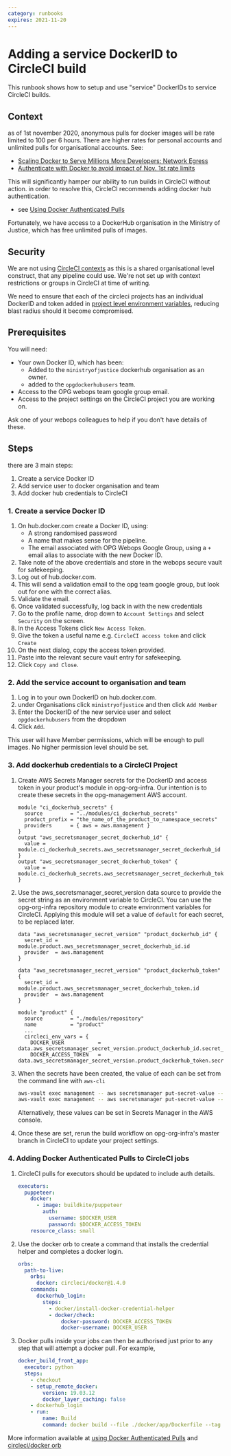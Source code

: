 ```yaml
---
category: runbooks
expires: 2021-11-20
---
```


# Adding a service DockerID to CircleCI build

This runbook shows how to setup and use "service" DockerIDs to service CircleCI builds.

## Context

as of 1st november 2020, anonymous pulls for docker images will be rate limited to 100 per 6 hours. There are higher rates for personal accounts and unlimited pulls for organisational accounts. See:

- [Scaling Docker to Serve Millions More Developers: Network Egress](https://www.docker.com/blog/scaling-docker-to-serve-millions-more-developers-network-egress/)
- [Authenticate with Docker to avoid impact of Nov. 1st rate limits](https://discuss.circleci.com/t/authenticate-with-docker-to-avoid-impact-of-nov-1st-rate-limits/37567)

This will significantly hamper our ability to run builds in CircleCI without action. in order to resolve this, CircleCI recommends adding docker hub authentication.

- see [Using Docker Authenticated Pulls](https://circleci.com/docs/2.0/private-images/)

Fortunately, we have access to a DockerHub organisation in the Ministry of Justice, which has free unlimited pulls of images.

## Security

We are not using [CircleCI contexts](https://circleci.com/docs/2.0/contexts/) as this is a shared organisational level construct, that any pipeline could use.
We're not set up with context restrictions or groups in CircleCI at time of writing.

We need to ensure that each of the circleci projects has an individual DockerID and token added in [project level environment variables](https://circleci.com/docs/2.0/env-vars/#setting-an-environment-variable-in-a-project), reducing blast radius should it become compromised.

## Prerequisites

You will need:

- Your own Docker ID, which has been:
  - Added to the `ministryofjustice` dockerhub organisation as an owner.
  - added to the `opgdockerhubusers` team.
- Access to the OPG webops team google group email.
- Access to the project settings on the CircleCI project you are working on.

Ask one of your webops colleagues to help if you don't have details of these.

## Steps

there are 3 main steps:

1. Create a service Docker ID
2. Add service user to docker organisation and team
3. Add docker hub credentials to CircleCI

### 1. Create a service Docker ID

1. On hub.docker.com create a Docker ID, using:
   - A strong randomised password
   - A name that makes sense for the pipeline.
   - The email associated with OPG Webops Google Group, using a `+` email alias to associate with the new Docker ID.
2. Take note of the above credentials and store in the webops secure vault for safekeeping.
3. Log out of hub.docker.com.
4. This will send a validation email to the opg team google group, but look out for one with the correct alias.
5. Validate the email.
6. Once validated successfully, log back in with the new credentials
7. Go to the profile name, drop down to `Account Settings` and select `Security` on the screen.
8. In the Access Tokens click `New Access Token`.
9. Give the token a useful name e.g. `CircleCI access token` and click `Create`
10. On the next dialog, copy the access token provided.
11. Paste into the relevant secure vault entry for safekeeping.
12. Click `Copy and Close`.

### 2. Add the service account to organisation and team

1. Log in to your own DockerID on hub.docker.com.
2. under Organisations click `ministryofjustice` and then click `Add Member`
3. Enter the DockerID of the new service user and select `opgdockerhubusers` from the dropdown
4. Click `Add`.

This user will have Member permissions, which will be enough to pull images. No higher permission level should be set.

### 3. Add dockerhub credentials to a CircleCI Project

1. Create AWS Secrets Manager secrets for the DockerID and access token in your product's module in opg-org-infra. Our intention is to create these secrets in the opg-management AWS account.

    ```hcl
    module "ci_dockerhub_secrets" {
      source         = "../modules/ci_dockerhub_secrets"
      product_prefix = "the_name_of_the_product_to_namespace_secrets"
      providers      = { aws = aws.management }
    }
    output "aws_secretsmanager_secret_dockerhub_id" {
      value = module.ci_dockerhub_secrets.aws_secretsmanager_secret_dockerhub_id
    }
    output "aws_secretsmanager_secret_dockerhub_token" {
      value = module.ci_dockerhub_secrets.aws_secretsmanager_secret_dockerhub_token
    }
    ```

2. Use the aws_secretsmanager_secret_version data source to provide the secret string as an environment variable to CircleCI. You can use the opg-org-infra repository module to create environment variables for CircleCI. Applying this module will set a value of `default` for each secret, to be replaced later.

    ```hcl
    data "aws_secretsmanager_secret_version" "product_dockerhub_id" {
      secret_id = module.product.aws_secretsmanager_secret_dockerhub_id.id
      provider  = aws.management
    }

    data "aws_secretsmanager_secret_version" "product_dockerhub_token" {
      secret_id = module.product.aws_secretsmanager_secret_dockerhub_token.id
      provider  = aws.management
    }

    module "product" {
      source         = "./modules/repository"
      name           = "product"
      ...
      circleci_env_vars = {
        DOCKER_USER           = data.aws_secretsmanager_secret_version.product_dockerhub_id.secret_string
        DOCKER_ACCESS_TOKEN   = data.aws_secretsmanager_secret_version.product_dockerhub_token.secret_string
    ```

3. When the secrets have been created, the value of each can be set from the command line with `aws-cli`

    ```bash
    aws-vault exec management -- aws secretsmanager put-secret-value --secret-id product_prefix-dockerhub_id --secret-string 'somesecretstringvalue'
    aws-vault exec management -- aws secretsmanager put-secret-value --secret-id product_prefix-dockerhub_token --secret-string 'somesecretstringvalue'
    ```

    Alternatively, these values can be set in Secrets Manager in the AWS console.

4. Once these are set, rerun the build workflow on opg-org-infra's master branch in CircleCI to update your project settings.

### 4. Adding Docker Authenticated Pulls to CircleCI jobs

1. CircleCI pulls for executors should be updated to include auth details.

    ```yaml
    executors:
      puppeteer:
        docker:
          - image: buildkite/puppeteer
            auth:
              username: $DOCKER_USER
              password: $DOCKER_ACCESS_TOKEN
        resource_class: small
    ```

2. Use the docker orb to create a command that installs the credential helper and completes a docker login.

    ```yaml
    orbs:
      path-to-live:
        orbs:
          docker: circleci/docker@1.4.0
        commands:
          dockerhub_login:
            steps:
              - docker/install-docker-credential-helper
              - docker/check:
                  docker-password: DOCKER_ACCESS_TOKEN
                  docker-username: DOCKER_USER
    ```

3. Docker pulls inside your jobs can then be authorised just prior to any step that will attempt a docker pull. For example,

    ```yaml
    docker_build_front_app:
      executor: python
      steps:
        - checkout
        - setup_remote_docker:
            version: 19.03.12
            docker_layer_caching: false
        - dockerhub_login
        - run:
            name: Build
            command: docker build --file ./docker/app/Dockerfile --tag front-app:latest .
    ```

More information available at [using Docker Authenticated Pulls](https://circleci.com/docs/2.0/private-images/) and [circleci/docker orb](https://circleci.com/developer/orbs/orb/circleci/docker)
